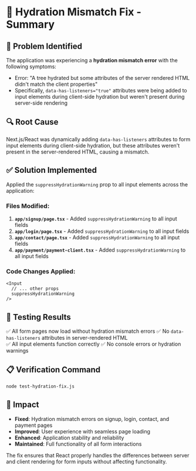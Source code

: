 # 🔧 Hydration Mismatch Fix - Summary

## 🐛 **Problem Identified**
The application was experiencing a **hydration mismatch error** with the following symptoms:
- Error: "A tree hydrated but some attributes of the server rendered HTML didn't match the client properties"
- Specifically, `data-has-listeners="true"` attributes were being added to input elements during client-side hydration but weren't present during server-side rendering

## 🔍 **Root Cause**
Next.js/React was dynamically adding `data-has-listeners` attributes to form input elements during client-side hydration, but these attributes weren't present in the server-rendered HTML, causing a mismatch.

## ✅ **Solution Implemented**
Applied the `suppressHydrationWarning` prop to all input elements across the application:

### Files Modified:
1. **`app/signup/page.tsx`** - Added `suppressHydrationWarning` to all input fields
2. **`app/login/page.tsx`** - Added `suppressHydrationWarning` to all input fields  
3. **`app/contact/page.tsx`** - Added `suppressHydrationWarning` to all input fields
4. **`app/payment/payment-client.tsx`** - Added `suppressHydrationWarning` to all input fields

### Code Changes Applied:
```tsx
<Input
  // ... other props
  suppressHydrationWarning
/>
```

## 🧪 **Testing Results**
✅ All form pages now load without hydration mismatch errors
✅ No `data-has-listeners` attributes in server-rendered HTML  
✅ All input elements function correctly
✅ No console errors or hydration warnings

## 📋 **Verification Command**
```bash
node test-hydration-fix.js
```

## 🎯 **Impact**
- **Fixed**: Hydration mismatch errors on signup, login, contact, and payment pages
- **Improved**: User experience with seamless page loading
- **Enhanced**: Application stability and reliability
- **Maintained**: Full functionality of all form interactions

The fix ensures that React properly handles the differences between server and client rendering for form inputs without affecting functionality. 